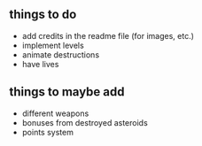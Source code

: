 things to do
-----
- add credits in the readme file (for images, etc.)
- implement levels
- animate destructions
- have lives


things to maybe add
----
- different weapons
- bonuses from destroyed asteroids
- points system
